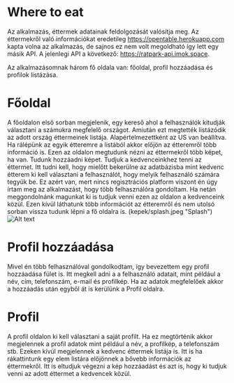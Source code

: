 # Where to eat

Az alkalmazás, éttermek adatainak feldolgozását valósítja meg. Az éttermekről való információkat eredetileg https://opentable.herokuapp.com kapta volna az alkalmazás, de sajnos ez nem volt megoldható így lett egy másik API. A jelenlegi API a következő: https://ratpark-api.imok.space.

Az alkalmazásomnak három fő oldala van: főoldal, profil hozzáadása és profilok listázása.

# Főoldal

A főoldalon első sorban megjelenik, egy kereső ahol a felhasználók kitudják választani a számukra megfelelő országot. Amiután ezt megtették listázódik az adott ország éttermeinek listája. Alapértelmezettként az US van beállítva.
Ha rálépünk az egyik étteremre a listából akkor előjön az étteremről több információ is. Ezen az oldalon megtudunk nézni az éttermekről több képet, ha van. Tudunk hozzáadni képet. Tudjuk a kedvenceinkhez tenni az éttermet. Itt tudni kell, hogy mielőtt bekerülne az adatbázisba mint kedvenc étterem ki kell választani a felhasználót, hogy melyik felhasználó számára tegyük be. Ez azért van, mert nincs regisztrációs platform viszont én úgy írtam meg az alkalmazást, hogy több felhasználóra gondoltam. Ha netán meggondolnánk magunkat ki is tudjuk venni ezen az oldalon a kedvenceink közül. Ezen kívül láthatunk több információt az étteremről és nem utolsó sorban vissza tudunk lépni a fő oldalra is.
(kepek/splash.jpeg "Splash")
![Alt text](/kepek/splash.jpg?raw=true "Splash")
 
# Profil hozzáadása

Mivel én több felhasználóval gondolkodtam, így bevezettem egy profil hozzáadása fület is. Itt megkell adni a a felhasználó adatait, mint például a név, cím, telefonszám, e-mail és profilkép. Ha az adatok megfelelőek akkor a hozzáadás után egyből át is kerülünk a Profil oldalra.

# Profil

A profil oldalon ki kell választani a saját profilt. Ha ez megtörténik akkor megjelennek a profil adatok mint például a név, a profilkép, a telefonszám stb. Ezeken kívül megjelennek a kedvenc éttermek listája is. Itt is ha rákattintunk egy elem listára előjönnek a bővebb információk az éttermekről. Itt is eltudjuk végezni a kép hozzáadást és azt is, hogy ki tudjuk venni az adott éttermet a kedvencek közül.


